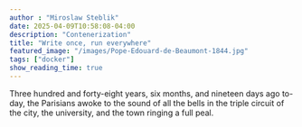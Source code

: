 ```yaml
---
author : "Miroslaw Steblik"  
date: 2025-04-09T10:58:08-04:00
description: "Contenerization"
title: "Write once, run everywhere"
featured_image: "/images/Pope-Edouard-de-Beaumont-1844.jpg"
tags: ["docker"]
show_reading_time: true
---
```


Three hundred and forty-eight years, six months, and nineteen days ago
to-day, the Parisians awoke to the sound of all the bells in the triple
circuit of the city, the university, and the town ringing a full peal.